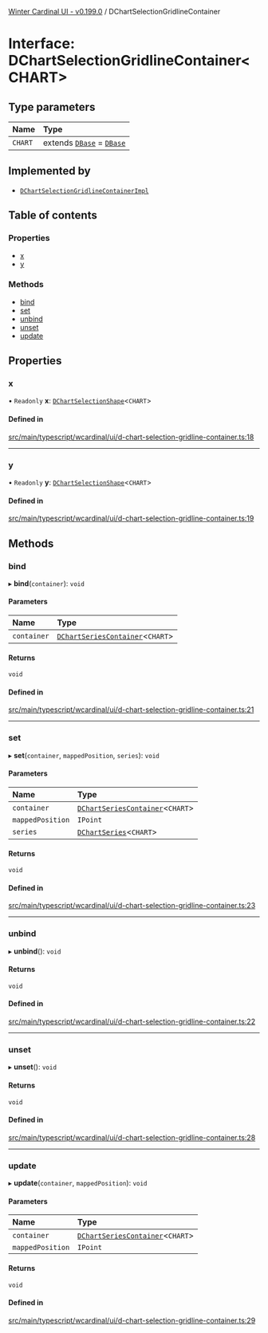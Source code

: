 [Winter Cardinal UI - v0.199.0](../index.md) / DChartSelectionGridlineContainer

# Interface: DChartSelectionGridlineContainer<CHART\>

## Type parameters

| Name | Type |
| :------ | :------ |
| `CHART` | extends [`DBase`](../classes/DBase.md) = [`DBase`](../classes/DBase.md) |

## Implemented by

- [`DChartSelectionGridlineContainerImpl`](../classes/DChartSelectionGridlineContainerImpl.md)

## Table of contents

### Properties

- [x](DChartSelectionGridlineContainer.md#x)
- [y](DChartSelectionGridlineContainer.md#y)

### Methods

- [bind](DChartSelectionGridlineContainer.md#bind)
- [set](DChartSelectionGridlineContainer.md#set)
- [unbind](DChartSelectionGridlineContainer.md#unbind)
- [unset](DChartSelectionGridlineContainer.md#unset)
- [update](DChartSelectionGridlineContainer.md#update)

## Properties

### x

• `Readonly` **x**: [`DChartSelectionShape`](DChartSelectionShape.md)<`CHART`\>

#### Defined in

[src/main/typescript/wcardinal/ui/d-chart-selection-gridline-container.ts:18](https://github.com/winter-cardinal/winter-cardinal-ui/blob/v0.199.0/src/main/typescript/wcardinal/ui/d-chart-selection-gridline-container.ts#L18)

___

### y

• `Readonly` **y**: [`DChartSelectionShape`](DChartSelectionShape.md)<`CHART`\>

#### Defined in

[src/main/typescript/wcardinal/ui/d-chart-selection-gridline-container.ts:19](https://github.com/winter-cardinal/winter-cardinal-ui/blob/v0.199.0/src/main/typescript/wcardinal/ui/d-chart-selection-gridline-container.ts#L19)

## Methods

### bind

▸ **bind**(`container`): `void`

#### Parameters

| Name | Type |
| :------ | :------ |
| `container` | [`DChartSeriesContainer`](DChartSeriesContainer.md)<`CHART`\> |

#### Returns

`void`

#### Defined in

[src/main/typescript/wcardinal/ui/d-chart-selection-gridline-container.ts:21](https://github.com/winter-cardinal/winter-cardinal-ui/blob/v0.199.0/src/main/typescript/wcardinal/ui/d-chart-selection-gridline-container.ts#L21)

___

### set

▸ **set**(`container`, `mappedPosition`, `series`): `void`

#### Parameters

| Name | Type |
| :------ | :------ |
| `container` | [`DChartSeriesContainer`](DChartSeriesContainer.md)<`CHART`\> |
| `mappedPosition` | `IPoint` |
| `series` | [`DChartSeries`](DChartSeries.md)<`CHART`\> |

#### Returns

`void`

#### Defined in

[src/main/typescript/wcardinal/ui/d-chart-selection-gridline-container.ts:23](https://github.com/winter-cardinal/winter-cardinal-ui/blob/v0.199.0/src/main/typescript/wcardinal/ui/d-chart-selection-gridline-container.ts#L23)

___

### unbind

▸ **unbind**(): `void`

#### Returns

`void`

#### Defined in

[src/main/typescript/wcardinal/ui/d-chart-selection-gridline-container.ts:22](https://github.com/winter-cardinal/winter-cardinal-ui/blob/v0.199.0/src/main/typescript/wcardinal/ui/d-chart-selection-gridline-container.ts#L22)

___

### unset

▸ **unset**(): `void`

#### Returns

`void`

#### Defined in

[src/main/typescript/wcardinal/ui/d-chart-selection-gridline-container.ts:28](https://github.com/winter-cardinal/winter-cardinal-ui/blob/v0.199.0/src/main/typescript/wcardinal/ui/d-chart-selection-gridline-container.ts#L28)

___

### update

▸ **update**(`container`, `mappedPosition`): `void`

#### Parameters

| Name | Type |
| :------ | :------ |
| `container` | [`DChartSeriesContainer`](DChartSeriesContainer.md)<`CHART`\> |
| `mappedPosition` | `IPoint` |

#### Returns

`void`

#### Defined in

[src/main/typescript/wcardinal/ui/d-chart-selection-gridline-container.ts:29](https://github.com/winter-cardinal/winter-cardinal-ui/blob/v0.199.0/src/main/typescript/wcardinal/ui/d-chart-selection-gridline-container.ts#L29)
